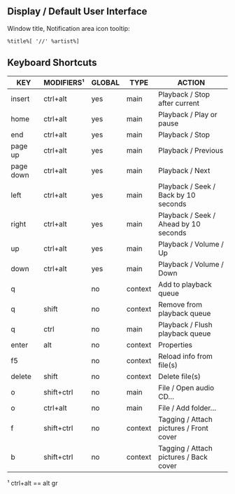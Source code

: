 ﻿Display / Default User Interface
--------------------------------

Window title, Notification area icon tooltip:

    %title%[ '//' %artist%]


Keyboard Shortcuts
------------------

KEY       | MODIFIERS¹ | GLOBAL | TYPE    | ACTION
----------|------------|--------|---------|----------------------------------------
insert    | ctrl+alt   | yes    | main    | Playback / Stop after current
home      | ctrl+alt   | yes    | main    | Playback / Play or pause
end       | ctrl+alt   | yes    | main    | Playback / Stop
page up   | ctrl+alt   | yes    | main    | Playback / Previous
page down | ctrl+alt   | yes    | main    | Playback / Next
left      | ctrl+alt   | yes    | main    | Playback / Seek / Back by 10 seconds
right     | ctrl+alt   | yes    | main    | Playback / Seek / Ahead by 10 seconds
up        | ctrl+alt   | yes    | main    | Playback / Volume / Up
down      | ctrl+alt   | yes    | main    | Playback / Volume / Down
q         |            | no     | context | Add to playback queue
q         | shift      | no     | context | Remove from playback queue
q         | ctrl       | no     | main    | Playback / Flush playback queue
enter     | alt        | no     | context | Properties
f5        |            | no     | context | Reload info from file(s)
delete    | shift      | no     | context | Delete file(s)
o         | shift+ctrl | no     | main    | File / Open audio CD…
o         | ctrl+alt   | no     | main    | File / Add folder…
f         | shift+ctrl | no     | context | Tagging / Attach pictures / Front cover
b         | shift+ctrl | no     | context | Tagging / Attach pictures / Back cover

¹ ctrl+alt == alt gr
